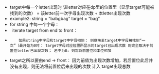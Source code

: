 * target中每一个letter出现时 该letter对应在dp里的位置里（显示target可能被找到的次数） = 该letter前一次字母出现次数 + 本letter出现次数
​
* example2: string = “babgbag” target = “bag”
​
* for string 中每一个字母：
*     iterate target from end to front：
*         如果string中字母和target中字母相同： 则意味着target中字母被找到“一次”（最开始为0时： target字母对应位置所显示的target已出现次数 则完全取决于前置位letter已出现次数； 若不为0: 则需将前置位和本位相加
* target之所以要由end -> front： 因为前值为出现次数增加，若后置位此后并没有出现，则无法将前置位后来出现的次数 计入 target出现总数